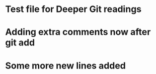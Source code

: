 # Test file for Deeper Git readings
# Adding extra comments now after git add

# Some more new lines added